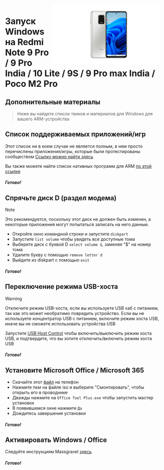<img align="right" src="https://github.com/Rubanoxd/Port-Windows-11-redmi-note-9_pro/blob/main/Miatoll.png" width="350" alt="Windows 11 Running On A Redmi Note 9 Pro / 9 Pro India / 10 Lite / 9S / 9 Pro max India / Poco M2 Pro">

# Запуск Windows на Redmi Note 9 Pro / 9 Pro India / 10 Lite / 9S / 9 Pro max India / Poco M2 Pro

## Дополнительные материалы
> Ниже вы найдете список твиков и материалов для Windows для вашего ARM-устройства

## Список поддерживаемых приложений/игр
Этот список ни в коем случае не является полным, в нем просто перечислены приложения/игры, которые были протестированы сообществом
[Ссылку можно найти здесь](https://docs.google.com/spreadsheets/d/1XYuoySgYQE0HL573sA-0RGMX7I4lt5rWJuQ8Z8yRJNY/edit?usp=drivesdk)

Вы также можете найти список нативных программ для ARM [по этой ссылке](https://armrepo.ver.lt/)

##### Готово!

## Спрячьте диск D (раздел модема)
> [!NOTE]
> Это рекомендуется, поскольку этот диск не должен быть изменен, а некоторые приложения могут попытаться записать на него данные.

- Откройте окно командной строки и запустите ```diskpart```
- Запустите ```list volume``` чтобы увидеть все доступные тома
- Выберите диск с буквой D ```select volume $```, заменяя "$" на номер тома
- Удалите букву с помощью ```remove letter d```
- Выйдите из diskpart с помощью ```exit```

##### Готово!

## Переключение режима USB-хоста
> [!Warning]
> Отключите режим USB-хоста, если вы используете USB хаб с питанием, так как это может необратимо повредить устройство. Если вы не используете концентратор USB с питанием, включите режим хоста USB, иначе вы не сможете использовать устройства USB

Запустите [USB Host Control](https://github.com/Rubanoxd/Port-Windows-11-redmi-note-9_pro/releases/tag/usbhost) чтобы включить/выключить режим хоста USB, и подтвердите, что вы хотите отключить/включить режим хоста USB

##### Готово!

## Установите Microsoft Office / Microsoft 365
- Скачайте этот [файл](https://mega.nz/file/hjAiSL4T#G7kOKpsUFpyL2UW9RQmY2e96urcQW5xZKdc7ciaNOy8) на телефон
- Нажмите пкм на файле iso и выберите "Смонтировать", чтобы открыть его в проводнике
- Дважды нажмите на ```Office Tool Plus.exe``` чтобы запустить мастер установки
- В появившемся окне нажмите `Да`
- Дождитесь завершения установки

##### Готово!

## Активировать Windows / Office
Следуйте инструкциям Massgravel [здесь](https://github.com/massgravel/Microsoft-Activation-Scripts)

##### Готово!